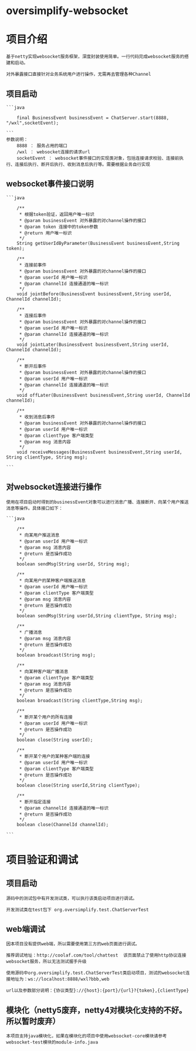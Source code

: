 # oversimplify-websocket

# 项目介绍

    基于netty实现websocket服务框架，深度封装使用简单。一行代码完成websocket服务的搭建和启动。

    对外暴露接口直接针对业务系统用户进行操作，无需再去管理各种Channel


## 项目启动

    ```java

        final BusinessEvent businessEvent = ChatServer.start(8888, "/wxl",socketEvent);

    ```
    参数说明：
        8888 ： 服务占用的端口
        /wxl ： websocket连接的请求url
        socketEvent ： websocket事件接口的实现类对象，包括连接请求校验、连接前执行、连接后执行、断开后执行、收到消息后执行等。需要根据业务自行实现

## websocket事件接口说明

    ```java

        /**
         * 根据token验证，返回用户唯一标识
         * @param businessEvent 对外暴露的对channel操作的接口
         * @param token 连接中的token参数
         * @return 用户唯一标识
         */
        String getUserIdByParameter(BusinessEvent businessEvent,String token);

        /**
         * 连接前事件
         * @param businessEvent 对外暴露的对channel操作的接口
         * @param userId 用户唯一标识
         * @param channelId 连接通道的唯一标识
         */
        void jointBefore(BusinessEvent businessEvent,String userId, ChannelId channelId);

        /**
         * 连接后事件
         * @param businessEvent 对外暴露的对channel操作的接口
         * @param userId 用户唯一标识
         * @param channelId 连接通道的唯一标识
         */
        void jointLater(BusinessEvent businessEvent,String userId, ChannelId channelId);

        /**
         * 断开后事件
         * @param businessEvent 对外暴露的对channel操作的接口
         * @param userId 用户唯一标识
         * @param channelId 连接通道的唯一标识
         */
        void offLater(BusinessEvent businessEvent,String userId, ChannelId channelId);

        /**
         * 收到消息后事件
         * @param businessEvent 对外暴露的对channel操作的接口
         * @param userId 用户唯一标识
         * @param clientType 客户端类型
         * @param msg 消息内容
         */
        void receiveMessages(BusinessEvent businessEvent,String userId, String clientType, String msg);

    ```

## 对websocket连接进行操作

    使用在项目启动时得到的businessEvent对象可以进行消息广播、连接断开、向某个用户推送消息等操作。具体接口如下：

    ```java

        /**
         * 向某用户推送消息
         * @param userId 用户唯一标识
         * @param msg 消息内容
         * @return 是否操作成功
         */
        boolean sendMsg(String userId, String msg);

        /**
         * 向某用户的某种客户端推送消息
         * @param userId 用户唯一标识
         * @param clientType 客户端类型
         * @param msg 消息内容
         * @return 是否操作成功
         */
        boolean sendMsg(String userId,String clientType, String msg);

        /**
         * 广播消息
         * @param msg 消息内容
         * @return 是否操作成功
         */
        boolean broadcast(String msg);

        /**
         * 向某种客户端广播消息
         * @param clientType 客户端类型
         * @param msg 消息内容
         * @return 是否操作成功
         */
        boolean broadcast(String clientType,String msg);

        /**
         * 断开某个用户的所有连接
         * @param userId 用户唯一标识
         * @return 是否操作成功
         */
        boolean close(String userId);

        /**
         * 断开某个用户的某种客户端的连接
         * @param userId 用户唯一标识
         * @param clientType 客户端类型
         * @return 是否操作成功
         */
        boolean close(String userId,String clientType);

        /**
         * 断开指定连接
         * @param channelId 连接通道的唯一标识
         * @return 是否操作成功
         */
        boolean close(ChannelId channelId);

    ```

# 项目验证和调试

## 项目启动

    源码中的测试包中有开发测试类，可以执行该类启动项目进行调试。

    开发测试类在test包下 org.oversimplify.test.ChatServerTest

## web端调试

    因本项目没有提供web端，所以需要使用第三方的web页面进行调试。

    推荐调试地址：http://coolaf.com/tool/chattest  该页面禁止了使用http协议连接websocket服务，所以无法测试握手升级

    使用源码中org.oversimplify.test.ChatServerTest类启动项目，测试的websocket连接地址为：ws://localhost:8888/wxl?bbb,web

    url以及参数部分说明：{协议类型}://{host}:{port}/{url}?{token},{clientType}


## 模块化（netty5废弃，netty4对模块化支持的不好。所以暂时废弃）

    本项目支持java模块化，如果在模块化的项目中使用websocket-core模块请参考websocket-test模块的module-info.java



 